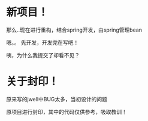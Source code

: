 <h1>新项目！</h1>
<p>那么..现在进行重构，结合spring开发，由spring管理bean </p>
<p>嗯。。 先开发，开发完在写吧！</p>
<p>咦，为什么我提交了却看不见？</p>
<h1>关于封印！</h1>
<p>原来写的jwell中BUG太多，当初设计的问题</p>
<p>原项目进行封印，其中的代码仅供参考，吸取教训！</p>
